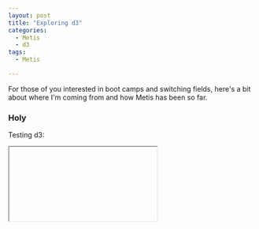 ```yaml
---
layout: post
title: "Exploring d3"
categories:
  - Metis
  - d3
tags:
  - Metis

---
```

For those of you interested in boot camps and switching fields, here's a bit about where I'm coming from and how Metis has been so far. 

### Holy
Testing d3:

<iframe src="hhttps://rawgit.com/liltong97/1d5fbba13346bfba0d57733941731bc0/raw/243230d8f9f80320d839db1f944ac7918ffdaa68/.block/" marginwidth="0" marginheight="0" scrolling="no"></iframe>



